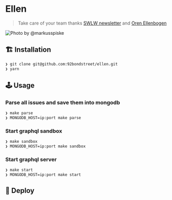 # Ellen

> Take care of your team thanks [SWLW newsletter](http://softwareleadweekly.com) and [Oren Ellenbogen](http://softwareleadweekly.com/about)

![Photo by @markusspiske](https://source.unsplash.com/sFydXGrt5OA/800x600)

## 🏗️ Installation

```sh
❯ git clone git@github.com:92bondstreet/ellen.git
❯ yarn
```

## 🕹️ Usage

### Parse all issues and save them into mongodb

```sh
❯ make parse
❯ MONGODB_HOST=ip:port make parse
```

### Start graphql sandbox

```sh
❯ make sandbox
❯ MONGODB_HOST=ip:port make sandbox
```

### Start graphql server

```sh
❯ make start
❯ MONGODB_HOST=ip:port make start
```

## 🚀 Deploy

